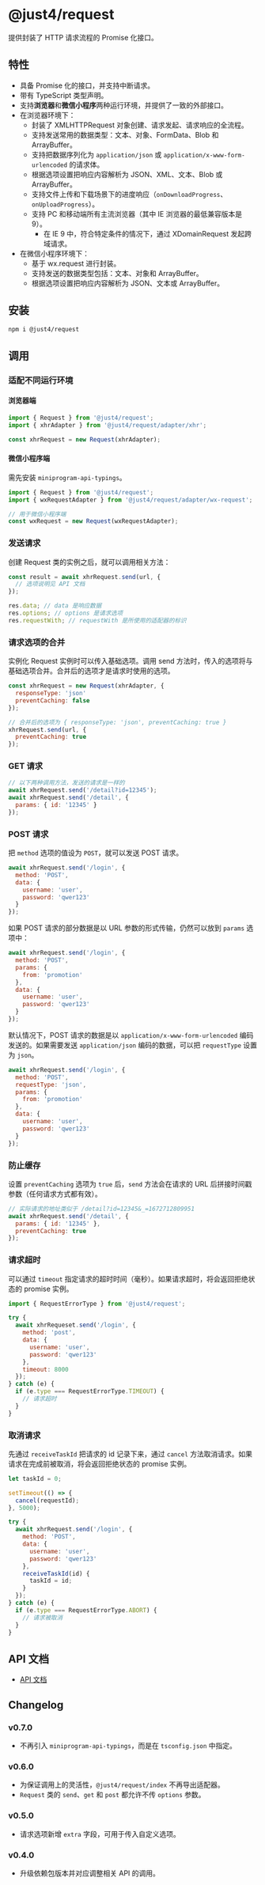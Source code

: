 # @just4/request

提供封装了 HTTP 请求流程的 Promise 化接口。

## 特性

- 具备 Promise 化的接口，并支持中断请求。
- 带有 TypeScript 类型声明。
- 支持**浏览器**和**微信小程序**两种运行环境，并提供了一致的外部接口。
- 在浏览器环境下：
  - 封装了 XMLHTTPRequest 对象创建、请求发起、请求响应的全流程。
  - 支持发送常用的数据类型：文本、对象、FormData、Blob 和 ArrayBuffer。
  - 支持把数据序列化为 `application/json` 或 `application/x-www-form-urlencoded` 的请求体。
  - 根据选项设置把响应内容解析为 JSON、XML、文本、Blob 或 ArrayBuffer。
  - 支持文件上传和下载场景下的进度响应（`onDownloadProgress`、`onUploadProgress`）。
  - 支持 PC 和移动端所有主流浏览器（其中 IE 浏览器的最低兼容版本是 9）。
    - 在 IE 9 中，符合特定条件的情况下，通过 XDomainRequest 发起跨域请求。
- 在微信小程序环境下：
  - 基于 wx.request 进行封装。
  - 支持发送的数据类型包括：文本、对象和 ArrayBuffer。
  - 根据选项设置把响应内容解析为 JSON、文本或 ArrayBuffer。

## 安装

```bash
npm i @just4/request
```

## 调用

### 适配不同运行环境

#### 浏览器端

```javascript
import { Request } from '@just4/request';
import { xhrAdapter } from '@just4/request/adapter/xhr';

const xhrRequest = new Request(xhrAdapter);
```

#### 微信小程序端

需先安装 `miniprogram-api-typings`。

```javascript
import { Request } from '@just4/request';
import { wxRequestAdapter } from '@just4/request/adapter/wx-request';

// 用于微信小程序端
const wxRequest = new Request(wxRequestAdapter);
```

### 发送请求

创建 Request 类的实例之后，就可以调用相关方法：

```javascript
const result = await xhrRequest.send(url, {
  // 选项说明见 API 文档
});

res.data; // data 是响应数据
res.options; // options 是请求选项
res.requestWith; // requestWith 是所使用的适配器的标识
```

### 请求选项的合并

实例化 Request 实例时可以传入基础选项。调用 send 方法时，传入的选项将与基础选项合并。合并后的选项才是请求时使用的选项。

```javascript
const xhrRequest = new Request(xhrAdapter, {
  responseType: 'json'
  preventCaching: false
});

// 合并后的选项为 { responseType: 'json', preventCaching: true }
xhrRequest.send(url, {
  preventCaching: true
});
```

### GET 请求

```javascript
// 以下两种调用方法，发送的请求是一样的
await xhrRequest.send('/detail?id=12345');
await xhrRequest.send('/detail', {
  params: { id: '12345' }
});
```

### POST 请求

把 `method` 选项的值设为 `POST`，就可以发送 POST 请求。

```javascript
await xhrRequest.send('/login', {
  method: 'POST',
  data: {
    username: 'user',
    password: 'qwer123'
  }
});
```

如果 POST 请求的部分数据是以 URL 参数的形式传输，仍然可以放到 `params` 选项中：

```javascript
await xhrRequest.send('/login', {
  method: 'POST',
  params: {
    from: 'promotion'
  },
  data: {
    username: 'user',
    password: 'qwer123'
  }
});
```

默认情况下，POST 请求的数据是以 `application/x-www-form-urlencoded` 编码发送的。如果需要发送 `application/json` 编码的数据，可以把 `requestType` 设置为 `json`。

```javascript
await xhrRequest.send('/login', {
  method: 'POST',
  requestType: 'json',
  params: {
    from: 'promotion'
  },
  data: {
    username: 'user',
    password: 'qwer123'
  }
});
```

### 防止缓存

设置 `preventCaching` 选项为 `true` 后，`send` 方法会在请求的 URL 后拼接时间戳参数（任何请求方式都有效）。

```javascript
// 实际请求的地址类似于 /detail?id=12345&_=1672712809951
await xhrRequest.send('/detail', {
  params: { id: '12345' },
  preventCaching: true
});
```

### 请求超时

可以通过 `timeout` 指定请求的超时时间（毫秒）。如果请求超时，将会返回拒绝状态的 promise 实例。

```javascript
import { RequestErrorType } from '@just4/request';

try {
  await xhrRequeset.send('/login', {
    method: 'post',
    data: {
      username: 'user',
      password: 'qwer123'
    },
    timeout: 8000
  });
} catch (e) {
  if (e.type === RequestErrorType.TIMEOUT) {
    // 请求超时
  }
}
```

### 取消请求

先通过 `receiveTaskId` 把请求的 id 记录下来，通过 `cancel` 方法取消请求。如果请求在完成前被取消，将会返回拒绝状态的 promise 实例。

```javascript
let taskId = 0;

setTimeout(() => {
  cancel(requestId);
}, 5000);

try {
  await xhrRequest.send('/login', {
    method: 'POST',
    data: {
      username: 'user',
      password: 'qwer123'
    },
    receiveTaskId(id) {
      taskId = id;
    }
  });
} catch (e) {
  if (e.type === RequestErrorType.ABORT) {
    // 请求被取消
  }
}
```

## API 文档

- [API 文档](https://heeroluo.github.io/just4/request/index.html)

## Changelog

### v0.7.0

- 不再引入 `miniprogram-api-typings`，而是在 `tsconfig.json` 中指定。

### v0.6.0

- 为保证调用上的灵活性，`@just4/request/index` 不再导出适配器。
- `Request` 类的 `send`、`get` 和 `post` 都允许不传 `options` 参数。

### v0.5.0

- 请求选项新增 `extra` 字段，可用于传入自定义选项。

### v0.4.0

- 升级依赖包版本并对应调整相关 API 的调用。
